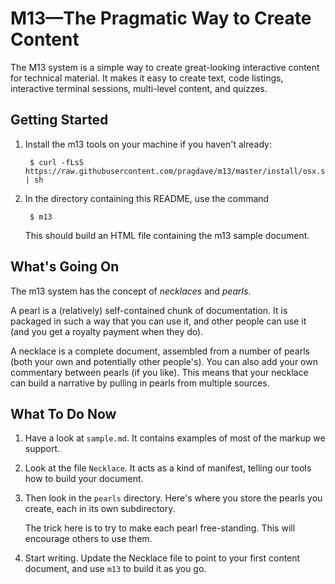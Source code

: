 # M13—The Pragmatic Way to Create Content

The M13 system is a simple way to create great-looking interactive
content for technical material. It makes it easy to create text, code
listings, interactive terminal sessions, multi-level content, and
quizzes.

## Getting Started


1. Install the m13 tools on your machine if you haven't already:

        $ curl -fLsS https://raw.githubusercontent.com/pragdave/m13/master/install/osx.sh | sh


2. In the directory containing this README, use the command

        $ m13

   This should build an HTML file containing the m13 sample document.

## What's Going On

The m13 system has the concept of _necklaces_ and _pearls_.

A pearl is a (relatively) self-contained chunk of documentation. It is packaged in such a way that you can use it, and other people can use it (and you get a royalty payment when they do).

A necklace is a complete document, assembled from a number of pearls (both your own and potentially other people's). You can also add your own commentary between pearls (if you like). This means that your necklace can build a narrative by pulling in pearls from multiple sources.

## What To Do Now

1. Have a look at `sample.md`. It contains examples of most of the markup we support.

2. Look at the file `Necklace`. It acts as a kind of manifest, telling our tools how to build your document.

3. Then look in the `pearls` directory. Here's where you store the pearls you create, each in its own subdirectory.

    The trick here is to try to make each pearl free-standing. This will encourage others to use them.

5. Start writing. Update the Necklace file to point to your first content document, and use `m13` to build it as you go.
